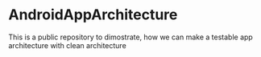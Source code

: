 # AndroidAppArchitecture
This is a public repository to dimostrate, how we can make a testable app architecture with clean architecture
